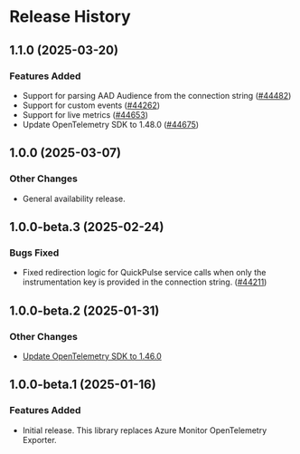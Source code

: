 # Release History

## 1.1.0 (2025-03-20)

### Features Added
- Support for parsing AAD Audience from the connection string ([#44482](https://github.com/Azure/azure-sdk-for-java/pull/44482))
- Support for custom events ([#44262](https://github.com/Azure/azure-sdk-for-java/pull/44262))
- Support for live metrics ([#44653](https://github.com/Azure/azure-sdk-for-java/pull/44653))
- Update OpenTelemetry SDK to 1.48.0 ([#44675](https://github.com/Azure/azure-sdk-for-java/pull/44675))

## 1.0.0 (2025-03-07)

### Other Changes
- General availability release.

## 1.0.0-beta.3 (2025-02-24)

### Bugs Fixed
- Fixed redirection logic for QuickPulse service calls when only the instrumentation key is provided in the connection string. ([#44211](https://github.com/Azure/azure-sdk-for-net/pull/44211))

## 1.0.0-beta.2 (2025-01-31)

### Other Changes
- [Update OpenTelemetry SDK to 1.46.0](https://github.com/Azure/azure-sdk-for-java/pull/43974)

## 1.0.0-beta.1 (2025-01-16)

### Features Added
- Initial release. This library replaces Azure Monitor OpenTelemetry Exporter.
